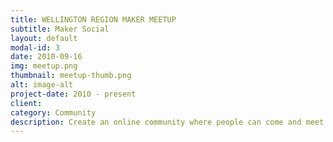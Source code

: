```yaml
---
title: WELLINGTON REGION MAKER MEETUP
subtitle: Maker Social
layout: default
modal-id: 3
date: 2010-09-16
img: meetup.png
thumbnail: meetup-thumb.png
alt: image-alt
project-date: 2010 - present
client:
category: Community
description: Create an online community where people can come and meet and discuss all things maker. Started in 2010 in order to connect existing makers, and to provide those with an interest in learning more about what it means to be a maker the opportunity to do so.
---
```

